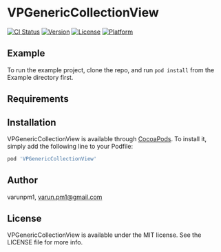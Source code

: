# VPGenericCollectionView

[![CI Status](https://img.shields.io/travis/varunpm1/VPGenericCollectionView.svg?style=flat)](https://travis-ci.org/varunpm1/VPGenericCollectionView)
[![Version](https://img.shields.io/cocoapods/v/VPGenericCollectionView.svg?style=flat)](https://cocoapods.org/pods/VPGenericCollectionView)
[![License](https://img.shields.io/cocoapods/l/VPGenericCollectionView.svg?style=flat)](https://cocoapods.org/pods/VPGenericCollectionView)
[![Platform](https://img.shields.io/cocoapods/p/VPGenericCollectionView.svg?style=flat)](https://cocoapods.org/pods/VPGenericCollectionView)

## Example

To run the example project, clone the repo, and run `pod install` from the Example directory first.

## Requirements

## Installation

VPGenericCollectionView is available through [CocoaPods](https://cocoapods.org). To install
it, simply add the following line to your Podfile:

```ruby
pod 'VPGenericCollectionView'
```

## Author

varunpm1, varun.pm1@gmail.com

## License

VPGenericCollectionView is available under the MIT license. See the LICENSE file for more info.
